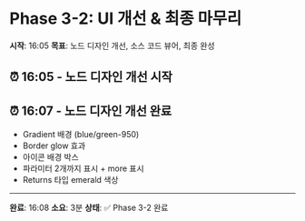 # Phase 3-2: UI 개선 & 최종 마무리
**시작**: 16:05
**목표**: 노드 디자인 개선, 소스 코드 뷰어, 최종 완성

## ⏰ 16:05 - 노드 디자인 개선 시작

## ⏰ 16:07 - 노드 디자인 개선 완료
- Gradient 배경 (blue/green-950)
- Border glow 효과
- 아이콘 배경 박스
- 파라미터 2개까지 표시 + more 표시
- Returns 타입 emerald 색상

---

**완료**: 16:08
**소요**: 3분
**상태**: ✅ Phase 3-2 완료
